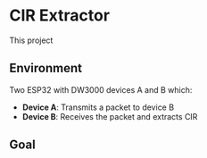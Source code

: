 # CIR Extractor
This project 

## Environment
Two ESP32 with DW3000 devices A and B which:

- **Device A**: Transmits a packet to device B 
- **Device B**: Receives the packet and extracts CIR

## Goal
